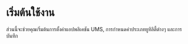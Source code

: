 # เริ่มต้นใช้งาน

ส่วนนี้จะช่วยคุณเริ่มต้นการตั้งค่าแอปพลิเคชัน UMS, การกำหนดค่าประเภทยูทิลิตี้ต่างๆ และการบันทึก